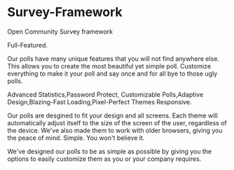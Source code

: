Survey-Framework
================

Open Community Survey framework


Full-Featured. 

Our polls have many unique features that you will not find anywhere else. This allows you to create the most beautiful yet simple poll. Customize everything to make it your poll and say once and for all bye to those ugly polls.

Advanced Statistics,Password Protect, Customizable Polls,Adaptive Design,Blazing-Fast Loading,Pixel-Perfect Themes
Responsive. 

Our polls are desgined to fit your design and all screens. Each theme will automatically adjust itself to the size of the screen of the user, regardless of the device. We've also made them to work with older browsers, giving you the peace of mind.
Simple. You won't believe it.

We've designed our polls to be as simple as possible by giving you the options to easily customize them as you or your company requires.


